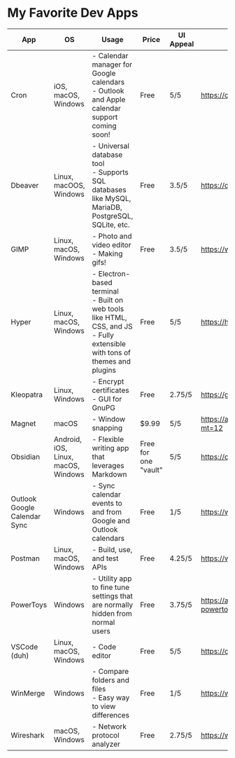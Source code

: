 # My Favorite Dev Apps

| **App**                      | **OS**                              | **Usage**                                                                                                                | **Price**            | **UI Appeal** | **Link**                                                                   |
|------------------------------|-------------------------------------|--------------------------------------------------------------------------------------------------------------------------|----------------------|---------------|----------------------------------------------------------------------------|
| Cron                         | iOS, macOS, Windows                 | - Calendar manager for Google calendars <br/> - Outlook and Apple calendar support coming soon!                                | Free                 | 5/5           | https://cron.com/                                                          |
| Dbeaver                      | Linux, macOOS, Windows              | - Universal database tool <br/> - Supports SQL databases like MySQL, MariaDB, PostgreSQL, SQLite, etc.                         | Free                 | 3.5/5         | https://dbeaver.io/                                                        |
| GIMP                         | Linux, macOS, Windows               | - Photo and video editor <br/> - Making gifs!                                                                                  | Free                 | 3.5/5         | https://www.gimp.org/                                                      |
| Hyper                        | Linux, macOS, Windows               | - Electron-based terminal <br/> - Built on web tools like HTML, CSS, and JS - Fully extensible with tons of themes and plugins | Free                 | 5/5           | https://hyper.is/                                                          |
| Kleopatra                    | Linux, Windows                      | - Encrypt certificates <br/> - GUI for GnuPG                                                                                   | Free                 | 2.75/5        | https://gpg4win.org/download.html                                          |
| Magnet                       | macOS                               | - Window snapping                                                                                                        | $9.99                | 5/5           | https://apps.apple.com/us/app/magnet/id441258766?mt=12                     |
| Obsidian                     | Android, iOS, Linux, macOS, Windows | - Flexible writing app that leverages Markdown                                                                           | Free for one "vault" | 5/5           | https://obsidian.md/                                                       |
| Outlook Google Calendar Sync | Windows                             | - Sync calendar events to and from Google and Outlook calendars                                                          | Free                 | 1/5           | https://www.outlookgooglecalendarsync.com/                                 |
| Postman                      | Linux, macOS, Windows               | - Build, use, and test APIs                                                                                              | Free                 | 4.25/5        | https://www.postman.com/                                                   |
| PowerToys                    | Windows                             | - Utility app to fine tune settings that are normally hidden from normal users                                           | Free                 | 3.75/5        | https://apps.microsoft.com/store/detail/microsoft-powertoys/XP89DCGQ3K6VLD |
| VSCode (duh)                 | Linux, macOS, Windows               | - Code editor                                                                                                            | Free                 | 5/5           | https://code.visualstudio.com/                                             |
| WinMerge                     | Windows                             | - Compare folders and files <br/> - Easy way to view differences                                                               | Free                 | 1/5           | https://winmerge.org/?lang=en                                              |
| Wireshark                    | macOS, Windows                      | - Network protocol analyzer                                                                                              | Free                 | 2.75/5        | https://www.wireshark.org/                                                 |